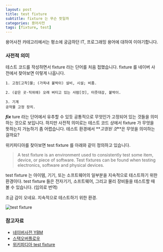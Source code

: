```yaml
---
layout: post
title: test fixture 
subtitle: fixture 는 무슨 뜻일까
categories: 용어사전
tags: [fixture, test]
---
```


용어사전 카테고리에서는 평소에 궁금하던 IT, 프로그래밍 용어에 대하여 이야기합니다.

### 사전적 의미
테스트 코드를 작성하면서 fixture 라는 단어를 처음 접했습니다. fixture 를 네이버 사전에서 찾아보면 이렇게 나옵니다. 

```
1. 고정[고착]물; (가옥내 붙박이) 설비, 시설; 비품.

2. (같은 곳·직위에) 오래 버티고 있는 사람[것], 터줏대감, 붙박이.

3. 기계  
공작물 고정 장치.
```
**_fix_** ture 라는 단어에서 유추할 수 있듯 공통적으로 무엇인가 고정되어 있는 것들을 의미하는 것으로 보입니다. 하지만 사전적 의미로는 테스트 코드 상에서 fixture 가 무엇을 뜻하는지 가늠하기 좀 어렵습니다. 테스트 환경에서 **_고정된 것_**은 무엇을 의미하는 걸까요?

위키피디아를 찾아보면 test fixture 를 아래와 같이 정의하고 있습니다. 

> A test fixture is an environment used to consistently test some item, device, or piece of software. Test fixtures can be found when testing electronics, software and physical devices.

test fixture 는 아이템, 기기, 또는 소프트웨어의 일부분을 지속적으로 테스트하기 위한 환경이다. test fixture 들은 전자기기, 소프트웨어, 그리고 물리 장비들을 테스트할 때 볼 수 있습니다. (임의로 번역)

조금 감이 오네요. 지속적으로 테스트하기 위한 환경.

![test fixture](https://commons.wikimedia.org/wiki/File:Electronics_Test_Fixture.jpg#/media/File:Electronics_Test_Fixture.jpg)

### 참고자료
* [네이버사전 YBM](https://en.dict.naver.com/#/entry/enko/52d93243f81f4942b24d444102584866)
* [스택오버플로우](https://stackoverflow.com/questions/12071344/what-are-fixtures-in-programming)
* [위키피디아 test fixture](https://en.wikipedia.org/wiki/Test_fixture)